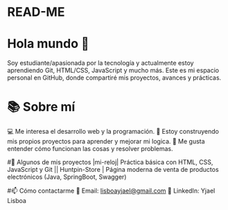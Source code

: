 # READ-ME

# Hola mundo 👋

Soy estudiante/apasionada por la tecnología y actualmente estoy aprendiendo Git, HTML/CSS, JavaScript y mucho más.
Este es mi espacio personal en GitHub, donde compartiré mis proyectos, avances y prácticas.

# 📚 Sobre mí
💻 Me interesa el desarrollo web y la programación.
🚀 Estoy construyendo mis propios proyectos para aprender y mejorar mi logica.
🧠 Me gusta entender cómo funcionan las cosas y resolver problemas.

#📂 Algunos de mis proyectos
|mi-reloj| Práctica básica con HTML, CSS, JavaScript y Git || Huntpin-Store | Página moderna de venta de productos electrónicos (Java, SpringBoot, Swagger)

#📫 Cómo contactarme
📧 Email: lisboayjael@gmail.com
💼 LinkedIn: Yjael Lisboa
